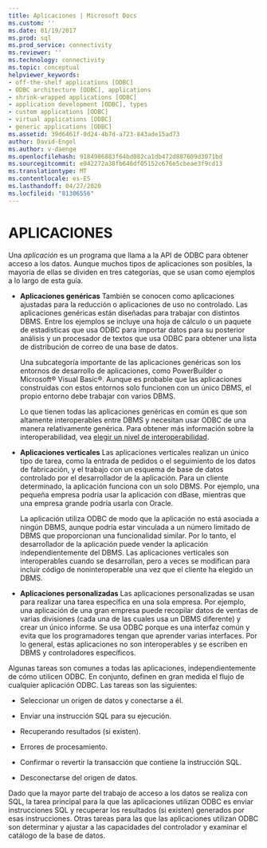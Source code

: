 ```yaml
---
title: Aplicaciones | Microsoft Docs
ms.custom: ''
ms.date: 01/19/2017
ms.prod: sql
ms.prod_service: connectivity
ms.reviewer: ''
ms.technology: connectivity
ms.topic: conceptual
helpviewer_keywords:
- off-the-shelf applications [ODBC]
- ODBC architecture [ODBC], applications
- shrink-wrapped applications [ODBC]
- application development [ODBC], types
- custom applications [ODBC]
- virtual applications [ODBC]
- generic applications [ODBC]
ms.assetid: 39d6461f-0d24-4b7d-a723-843ade15ad73
author: David-Engel
ms.author: v-daenge
ms.openlocfilehash: 9184986883f64bd082ca1db472d887609d3071bd
ms.sourcegitcommit: e042272a38fb646df05152c676e5cbeae3f9cd13
ms.translationtype: MT
ms.contentlocale: es-ES
ms.lasthandoff: 04/27/2020
ms.locfileid: "81306556"
---
```

# <a name="applications"></a>APLICACIONES
Una *aplicación* es un programa que llama a la API de ODBC para obtener acceso a los datos. Aunque muchos tipos de aplicaciones son posibles, la mayoría de ellas se dividen en tres categorías, que se usan como ejemplos a lo largo de esta guía.  
  
-   **Aplicaciones genéricas** También se conocen como aplicaciones ajustadas para la reducción o aplicaciones de uso no controlado. Las aplicaciones genéricas están diseñadas para trabajar con distintos DBMS. Entre los ejemplos se incluye una hoja de cálculo o un paquete de estadísticas que usa ODBC para importar datos para su posterior análisis y un procesador de textos que usa ODBC para obtener una lista de distribución de correo de una base de datos.  
  
     Una subcategoría importante de las aplicaciones genéricas son los entornos de desarrollo de aplicaciones, como PowerBuilder o Microsoft® Visual Basic®. Aunque es probable que las aplicaciones construidas con estos entornos solo funcionen con un único DBMS, el propio entorno debe trabajar con varios DBMS.  
  
     Lo que tienen todas las aplicaciones genéricas en común es que son altamente interoperables entre DBMS y necesitan usar ODBC de una manera relativamente genérica. Para obtener más información sobre la interoperabilidad, vea [elegir un nivel de interoperabilidad](../../odbc/reference/develop-app/choosing-a-level-of-interoperability.md).  
  
-   **Aplicaciones verticales** Las aplicaciones verticales realizan un único tipo de tarea, como la entrada de pedidos o el seguimiento de los datos de fabricación, y el trabajo con un esquema de base de datos controlado por el desarrollador de la aplicación. Para un cliente determinado, la aplicación funciona con un solo DBMS. Por ejemplo, una pequeña empresa podría usar la aplicación con dBase, mientras que una empresa grande podría usarla con Oracle.  
  
     La aplicación utiliza ODBC de modo que la aplicación no está asociada a ningún DBMS, aunque podría estar vinculada a un número limitado de DBMS que proporcionan una funcionalidad similar. Por lo tanto, el desarrollador de la aplicación puede vender la aplicación independientemente del DBMS. Las aplicaciones verticales son interoperables cuando se desarrollan, pero a veces se modifican para incluir código de noninteroperable una vez que el cliente ha elegido un DBMS.  
  
-   **Aplicaciones personalizadas** Las aplicaciones personalizadas se usan para realizar una tarea específica en una sola empresa. Por ejemplo, una aplicación de una gran empresa puede recopilar datos de ventas de varias divisiones (cada una de las cuales usa un DBMS diferente) y crear un único informe. Se usa ODBC porque es una interfaz común y evita que los programadores tengan que aprender varias interfaces. Por lo general, estas aplicaciones no son interoperables y se escriben en DBMS y controladores específicos.  
  
 Algunas tareas son comunes a todas las aplicaciones, independientemente de cómo utilicen ODBC. En conjunto, definen en gran medida el flujo de cualquier aplicación ODBC. Las tareas son las siguientes:  
  
-   Seleccionar un origen de datos y conectarse a él.  
  
-   Enviar una instrucción SQL para su ejecución.  
  
-   Recuperando resultados (si existen).  
  
-   Errores de procesamiento.  
  
-   Confirmar o revertir la transacción que contiene la instrucción SQL.  
  
-   Desconectarse del origen de datos.  
  
 Dado que la mayor parte del trabajo de acceso a los datos se realiza con SQL, la tarea principal para la que las aplicaciones utilizan ODBC es enviar instrucciones SQL y recuperar los resultados (si existen) generados por esas instrucciones. Otras tareas para las que las aplicaciones utilizan ODBC son determinar y ajustar a las capacidades del controlador y examinar el catálogo de la base de datos.
